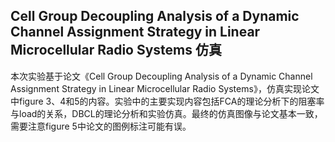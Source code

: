 ## Cell Group Decoupling Analysis of a Dynamic Channel Assignment Strategy in Linear Microcellular Radio Systems 仿真

本次实验基于论文《Cell Group Decoupling Analysis of a Dynamic Channel Assignment Strategy in Linear Microcellular Radio Systems》，仿真实现论文中figure 3、4和5的内容。实验中的主要实现内容包括FCA的理论分析下的阻塞率与load的关系，DBCL的理论分析和实验仿真。最终的仿真图像与论文基本一致，需要注意figure 5中论文的图例标注可能有误。
